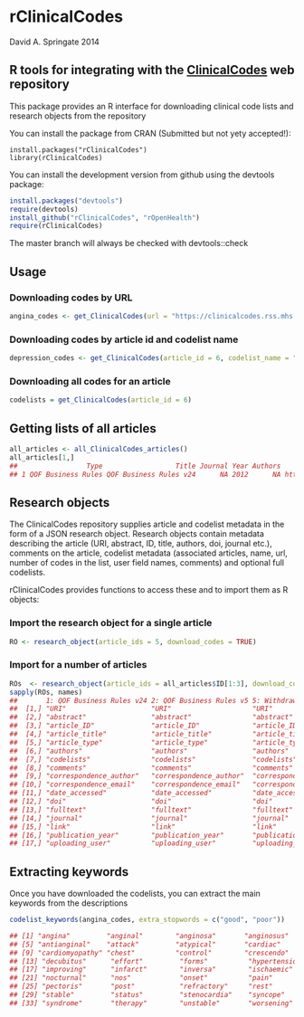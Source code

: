rClinicalCodes
==============

David A. Springate 2014

R tools for integrating with the [ClinicalCodes](www.clinicalcodes.org) web repository
---------------------------------------------------------------------------------------

This package provides an R interface for downloading clinical code lists and research objects from the repository

You can install the package from CRAN (Submitted but not yety accepted!):
```
install.packages("rClinicalCodes")
library(rClinicalCodes)
```

You can install the development version from github using the devtools package:

```R
install.packages("devtools")
require(devtools)
install_github("rClinicalCodes", "rOpenHealth")
require(rClinicalCodes)
```
The master branch will always be checked with devtools::check

Usage
-----

### Downloading codes by URL

```R
angina_codes <- get_ClinicalCodes(url = "https://clinicalcodes.rss.mhs.man.ac.uk/medcodes/article/6/codelist/angina/download/")
```

### Downloading codes by article id and codelist name

```R
depression_codes <- get_ClinicalCodes(article_id = 6, codelist_name = "depression")
```

### Downloading all codes for an article

```R
codelists = get_ClinicalCodes(article_id = 6)
```

Getting lists of all articles
-----------------------------

```R
all_articles <- all_ClinicalCodes_articles()
all_articles[1,]
##                 Type                  Title Journal Year Authors                                                        link ID
## 1 QOF Business Rules QOF Business Rules v24      NA 2012      NA https://clinicalcodes.rss.mhs.man.ac.uk/medcodes/article/1/  1
```

Research objects
----------------

The ClinicalCodes repository supplies article and codelist metadata in the form of a JSON research object. Research objects contain metadata describing the article (URI, abstract, ID, title, authors, doi, journal etc.), comments on the article, codelist metadata (associated articles, name, url, number of codes in the list, user field names, comments) and optional full codelists.

rClinicalCodes provides functions to access these and to import them as R objects:

### Import the research object for a single article

```R
RO <- research_object(article_ids = 5, download_codes = TRUE)
```
### Import for a number of articles

```R
ROs  <- research_object(article_ids = all_articles$ID[1:3], download_codes = TRUE)
sapply(ROs, names)
##       1: QOF Business Rules v24 2: QOF Business Rules v5 5: Withdrawing Performance Indicators: Retrospective 
##  [1,] "URI"                     "URI"                    "URI"                                                
##  [2,] "abstract"                "abstract"               "abstract"                                           
##  [3,] "article_ID"              "article_ID"             "article_ID"                                         
##  [4,] "article_title"           "article_title"          "article_title"                                      
##  [5,] "article_type"            "article_type"           "article_type"                                       
##  [6,] "authors"                 "authors"                "authors"                                            
##  [7,] "codelists"               "codelists"              "codelists"                                          
##  [8,] "comments"                "comments"               "comments"                                           
##  [9,] "correspondence_author"   "correspondence_author"  "correspondence_author"                              
## [10,] "correspondence_email"    "correspondence_email"   "correspondence_email"                               
## [11,] "date_accessed"           "date_accessed"          "date_accessed"                                      
## [12,] "doi"                     "doi"                    "doi"                                                
## [13,] "fulltext"                "fulltext"               "fulltext"                                           
## [14,] "journal"                 "journal"                "journal"                                            
## [15,] "link"                    "link"                   "link"                                               
## [16,] "publication_year"        "publication_year"       "publication_year"                                   
## [17,] "uploading_user"          "uploading_user"         "uploading_user"       
```


Extracting keywords
-------------------

Once you have downloaded the codelists, you can extract the main keywords from the descriptions

```R
codelist_keywords(angina_codes, extra_stopwords = c("good", "poor"))

## [1] "angina"         "anginal"        "anginosa"       "anginosus"     
## [5] "antianginal"    "attack"         "atypical"       "cardiac"       
## [9] "cardiomyopathy" "chest"          "control"        "crescendo"     
## [13] "decubitus"      "effort"         "forms"          "hypertension"  
## [17] "improving"      "infarct"        "inversa"        "ischaemic"     
## [21] "nocturnal"      "nos"            "onset"          "pain"          
## [25] "pectoris"       "post"           "refractory"     "rest"          
## [29] "stable"         "status"         "stenocardia"    "syncope"       
## [33] "syndrome"       "therapy"        "unstable"       "worsening"  
```



